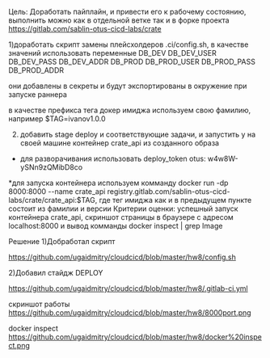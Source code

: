Цель: Доработать пайплайн, и привести его к рабочему состоянию, выполнить можно как в отдельной ветке так и в форке проекта https://gitlab.com/sablin-otus-cicd-labs/crate

1)доработать скрипт замены плейсхолдеров .ci/config.sh, в качестве значений использовать переменные
DB_DEV
DB_DEV_USER
DB_DEV_PASS
DB_DEV_ADDR
DB_PROD
DB_PROD_USER
DB_PROD_PASS
DB_PROD_ADDR


они добавлены в секреты и будут экспортированы в окружение при запуске раннера

в качестве префикса тега докер имиджа используем свою фамилию, например $TAG=ivanov1.0.0

2) добавить stage deploy и соответствующие задачи, и запустить у на своей машине контейнер crate_api из созданного образа

* для разворачивания использовать deploy_token otus: w4w8W-ySNn9zQMibD8co

*для запуска контейнера используем комманду docker run -dp 8000:8000 --name crate_api registry.gitlab.com/sablin-otus-cicd-labs/crate/crate_api:$TAG, где тег имиджа как и в предыдущем пункте состоит из фамилии и версии
Критерии оценки: успешный запуск контейнера crate_api, скриншот страницы в браузере с адресом localhost:8000
и вывод комманды docker inspect | grep Image

Решение
1)Добработал скрипт

https://github.com/ugaidmitry/cloudcicd/blob/master/hw8/config.sh 

2)Добавил стайдж DEPLOY

https://github.com/ugaidmitry/cloudcicd/blob/master/hw8/.gitlab-ci.yml

скриншот работы https://github.com/ugaidmitry/cloudcicd/blob/master/hw8/8000port.png


docker inspect https://github.com/ugaidmitry/cloudcicd/blob/master/hw8/docker%20inspect.png
















